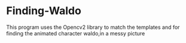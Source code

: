 # Finding-Waldo
This program uses the Opencv2 library to match the templates and for finding the animated character waldo,in a messy picture
